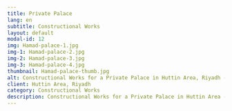 ```yaml
---
title: Private Palace
lang: en
subtitle: Constructional Works
layout: default
modal-id: 12
img: Hamad-palace-1.jpg
img-1: Hamad-palace-2.jpg
img-2: Hamad-palace-3.jpg
img-3: Hamad-palace-4.jpg
thumbnail: Hamad-palace-thumb.jpg
alt: Constructional Works for a Private Palace in Huttin Area, Riyadh - Rawaj Alitaqan Consturcion Company in KSA
client: Huttin Area, Riyadh
category: Constructional Works
description: Constructional Works for a Private Palace in Huttin Area - Riyadh made by our team.
---
```


